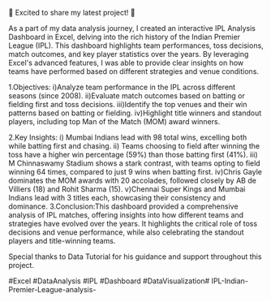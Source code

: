 🚀 Excited to share my latest project! 🏏

As a part of my data analysis journey, I created an interactive IPL Analysis Dashboard in Excel, delving into the rich history of the 
Indian Premier League (IPL). This dashboard highlights team performances, toss decisions, match outcomes, and key player statistics over the years.
By leveraging Excel's advanced features, I was able to provide clear insights on how teams have performed based on different 
strategies and venue conditions. 

1.Objectives:
i)Analyze team performance in the IPL across different seasons (since 2008).
ii)Evaluate match outcomes based on batting or fielding first and toss decisions.
iii)Identify the top venues and their win patterns based on batting or fielding.
iv)Highlight title winners and standout players, including top Man of the Match (MOM) award winners.

2.Key Insights:
i) Mumbai Indians lead with 98 total wins, excelling both while batting first and chasing.
ii) Teams choosing to field after winning the toss have a higher win percentage (59%) than those batting first (41%).
iii) M Chinnaswamy Stadium shows a stark contrast, with teams opting to field winning 64 times, compared to just 9 wins when batting first.
iv)Chris Gayle dominates the MOM awards with 20 accolades, followed closely by AB de Villiers (18) and Rohit Sharma (15).
v)Chennai Super Kings and Mumbai Indians lead with 3 titles each, showcasing their consistency and dominance.
3.Conclusion:This dashboard provided a comprehensive analysis of IPL matches, offering insights into how different teams and strategies have evolved over the years. 
It highlights the critical role of toss decisions and venue performance, while also celebrating the standout players and title-winning teams.

Special thanks to Data Tutorial for his guidance and support throughout this project.

#Excel #DataAnalysis #IPL #Dashboard #DataVisualization# IPL-Indian-Premier-League-analysis-
